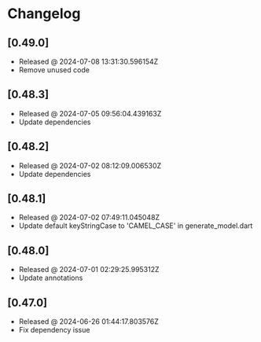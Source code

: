 # Changelog

## [0.49.0]

- Released @ 2024-07-08 13:31:30.596154Z
- Remove unused code

## [0.48.3]

- Released @ 2024-07-05 09:56:04.439163Z
- Update dependencies

## [0.48.2]

- Released @ 2024-07-02 08:12:09.006530Z
- Update dependencies

## [0.48.1]

- Released @ 2024-07-02 07:49:11.045048Z
- Update default keyStringCase to 'CAMEL_CASE' in generate_model.dart

## [0.48.0]

- Released @ 2024-07-01 02:29:25.995312Z
- Update annotations

## [0.47.0]

- Released @ 2024-06-26 01:44:17.803576Z
- Fix dependency issue
